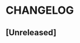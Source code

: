 # CHANGELOG

## [Unreleased]

<!--
[Unreleased]: https://github.com/{{ cookiecutter.composer_package_name }}/compare/1.0.0...main
[1.0.0]: https://github.com/{{ cookiecutter.composer_package_name }}/tree/1.0.0
-->
